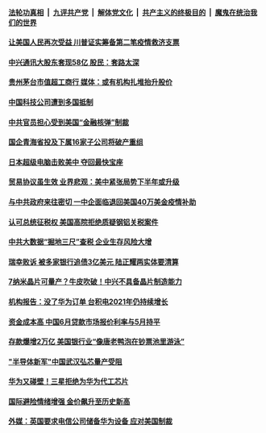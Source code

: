 

####  [法轮功真相](../../../../basic/blob/master/README.md?t=06241402) &nbsp;|&nbsp; [九评共产党](../../../../9ping.md/blob/master/README.md?t=06241402) &nbsp;|&nbsp; [解体党文化](../../../../jtdwh.md/blob/master/README.md?t=06241402)  &nbsp;|&nbsp; [共产主义的终极目的](../../../../gczydzjmd.md/blob/master/README.md?t=06241402) &nbsp;|&nbsp; [魔鬼在统治我们的世界](../../../../mgztzwmdsj.md/blob/master/README.md?t=06241402) 

#### [让美国人民再次受益 川普证实筹备第二笔疫情救济支票](../pages/soh7/393478.md?t=06241402) 
#### [中兴通讯大股东套现58亿 股民：套路太深](../pages/soh7/393460.md?t=06241402) 
#### [贵州茅台市值超工商行 媒体：或有机构扎堆抬升股价](../pages/soh7/393451.md?t=06241402) 
#### [中国科技公司遭到多国抵制](../pages/soh7/393442.md?t=06241402) 
#### [中共官员担心受到美国“金融核弹”制裁](../pages/soh7/393433.md?t=06241402) 
#### [国企青海省投及下属16家子公司将破产重组](../pages/soh7/393424.md?t=06241402) 
#### [日本超级电脑击败美中 夺回最快宝座](../pages/soh7/393274.md?t=06241402) 
#### [贸易协议虽生效 业界悲观：美中紧张局势下半年或升级](../pages/soh7/393235.md?t=06241402) 
#### [与中共政府来往密切 一中企面临退回美国40万美金疫情补助](../pages/soh7/393127.md?t=06241402) 
#### [认可总统征税权 美国高院拒绝质疑钢铝关税案件](../pages/soh7/393115.md?t=06241402) 
#### [中共大数据“掘地三尺”查税 企业生存风险大增](../pages/soh7/393076.md?t=06241402) 
#### [瑞幸败诉 被多家银行追债3亿美元 陆正耀两实体要清算](../pages/soh7/393088.md?t=06241402) 
#### [7纳米晶片可量产？牛皮吹破！中兴不具备晶片制造能力](../pages/soh7/393085.md?t=06241402) 
#### [机构报告：没了华为订单 台积电2021年仍持续增长](../pages/soh7/393097.md?t=06241402) 
#### [资金成本高 中国6月贷款市场报价利率与5月持平](../pages/soh7/393073.md?t=06241402) 
#### [存款爆增2万亿 美国银行业“像唐老鸭泡在钞票池里游泳”](../pages/soh7/392941.md?t=06241402) 
#### ["半导体新军"中国武汉弘芯量产受阻](../pages/soh7/392824.md?t=06241402) 
#### [华为又碰壁！三星拒绝为华为代工芯片](../pages/soh7/392884.md?t=06241402) 
#### [国际避险情绪增强 金价飙升至历史新高](../pages/soh7/392875.md?t=06241402) 
#### [外媒：英国要求电信公司储备华为设备 应对美国制裁](../pages/soh7/392359.md?t=06241402) 
